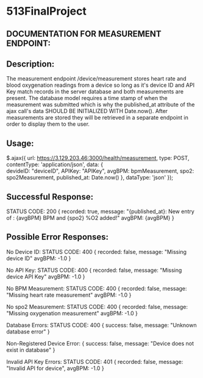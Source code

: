 # 513FinalProject

DOCUMENTATION FOR MEASUREMENT ENDPOINT:
---------------------------------------

Description:
---------------------------------------
The measurement endpoint /device/measurement stores heart rate and blood oxygenation readings
from a device so long as it's device ID and API Key match records in the server database
and both measurements are present. The database model requires a time stamp of when the 
measurement was submitted which is why the published_at attribute of the ajax call's
data SHOULD BE INITIALIZED WITH Date.now(). After measurements are stored they will be
retrieved in a separate endpoint in order to display them to the user.

Usage:
---------------------------------------
$.ajax({
url: https://3.129.203.46:3000/health/measurement,
type: POST,
contentType: 'application/json',
data: {  
         devideID: "deviceID",
         APIKey: "APIKey",
         avgBPM: bpmMeasurement,
         spo2: spo2Measurement,
         published_at: Date.now() 
       },
dataType: 'json'
});

Successful Response:
---------------------------------------
STATUS CODE: 200
{
    recorded: true,
    message: "{published_at}: New entry of : {avgBPM} BPM and {spo2} %O2 added!"
    avgBPM: {avgBPM}
}

Possible Error Responses:
---------------------------------------
No Device ID:
STATUS CODE: 400
{
    recorded: false,
    message: "Missing device ID"
    avgBPM: -1.0
}

No API Key:
STATUS CODE: 400
{
    recorded: false,
    message: "Missing device API Key"
    avgBPM: -1.0
}

No BPM Measurement:
STATUS CODE: 400
{
    recorded: false,
    message: "Missing heart rate measurement"
    avgBPM: -1.0
}

No spo2 Measurement:
STATUS CODE: 400
{
    recorded: false,
    message: "Missing oxygenation measurement"
    avgBPM: -1.0
}

Database Errors:
STATUS CODE: 400
{
    success: false, 
    message: "Unknown database error"
}

Non-Registered Device Error:
{
    success: false, 
    message: "Device does not exist in database"
}

Invalid API Key Errors:
STATUS CODE: 401
{
    recorded: false,
    message: "Invalid API for device",
    avgBPM: -1.0
}


